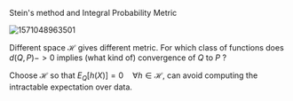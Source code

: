 Stein's method and Integral Probability Metric

![1571048963501](/home/khiem/.config/Typora/typora-user-images/1571048963501.png)

Different space $\mathcal{H}$ gives different metric. For which class of functions does $d(Q,P) -> 0$ implies (what kind of) convergence of $Q$ to $P$ ?

Choose $\mathcal{H}$ so that $E_Q[h(X)] = 0 \quad \forall h \in \mathcal{H}$, can avoid computing the intractable expectation over data.
